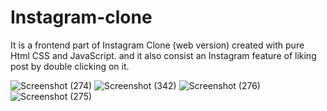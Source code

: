 # Instagram-clone
It is a frontend  part of  Instagram Clone  (web version) created with pure Html CSS and JavaScript.
and it also consist an  Instagram feature of liking post  by double clicking on it.

![Screenshot (274)](https://user-images.githubusercontent.com/114985411/233854252-ceacfbf2-4dce-4ca1-ae8d-65d54774d4fe.png)
![Screenshot (342)](https://user-images.githubusercontent.com/114985411/233854257-fcfb82fe-b7ea-4f6f-b978-74c30c240a25.png)
![Screenshot (276)](https://user-images.githubusercontent.com/114985411/233854259-075cc0fc-f5a1-4086-a162-13e1ed6fcbbb.png)
![Screenshot (275)](https://user-images.githubusercontent.com/114985411/233854261-9a97592b-afe9-4ee6-90e7-ec45696da252.png)
